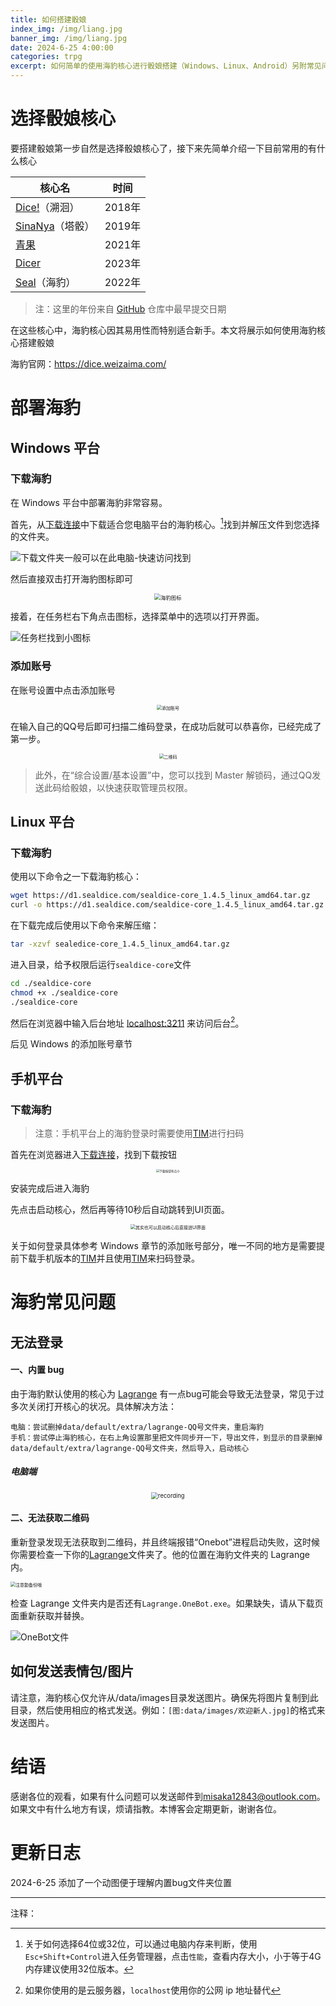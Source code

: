 ```yaml
---
title: 如何搭建骰娘
index_img: /img/liang.jpg
banner_img: /img/liang.jpg
date: 2024-6-25 4:00:00
categories: trpg
excerpt: 如何简单的使用海豹核心进行骰娘搭建（Windows、Linux、Android）另附常见问题
---
```


# 选择骰娘核心

要搭建骰娘第一步自然是选择骰娘核心了，接下来先简单介绍一下目前常用的有什么核心



| 核心名              | 时间   |
| ------------------- | ------ |
| [Dice!][]（溯洄）   | 2018年 |
| [SinaNya][]（塔骰） | 2019年 |
| [青果][]            | 2021年 |
| [Dicer][]           | 2023年 |
| [Seal][]（海豹）    | 2022年 |

> 注：这里的年份来自 [GitHub][] 仓库中最早提交日期



在这些核心中，海豹核心因其易用性而特别适合新手。本文将展示如何使用海豹核心搭建骰娘

海豹官网：<https://dice.weizaima.com/>

# 部署海豹

## Windows 平台

### 下载海豹

在 Windows 平台中部署海豹非常容易。

首先，从[下载连接](https://dice.weizaima.com/download)中下载适合您电脑平台的海豹核心。[^1]找到并解压文件到您选择的文件夹。

![下载文件夹一般可以在此电脑-快速访问找到](https://misaka12843.oss-cn-hangzhou.aliyuncs.com/img/image-20240625014543910-1719251157767-1.png)

然后直接双击打开海豹图标即可


<p align = "center">
<img src="https://misaka12843.oss-cn-hangzhou.aliyuncs.com/img/image-20240625015248762-1719251570352-3.png" alt="海豹图标" style="zoom:60%;"/>
</p>


接着，在任务栏右下角点击图标，选择菜单中的选项以打开界面。



![任务栏找到小图标](https://misaka12843.oss-cn-hangzhou.aliyuncs.com/img/image-20240625015439689-1719251681324-5.png)



### 添加账号

在账号设置中点击添加账号


<p align = "center">
<img src="https://misaka12843.oss-cn-hangzhou.aliyuncs.com/img/image-20240625015613770-1719251775993-7.png" alt="添加账号" style="zoom:50%;" />
</p>


在输入自己的QQ号后即可扫描二维码登录，在成功后就可以恭喜你，已经完成了第一步。

<p align = "center">
<img src="https://misaka12843.oss-cn-hangzhou.aliyuncs.com/img/image-20240625015855296.png" alt="二维码" style="zoom:50%;" />
</p>

> 此外，在“综合设置/基本设置”中，您可以找到 Master 解锁码，通过QQ发送此码给骰娘，以快速获取管理员权限。



## Linux 平台

### 下载海豹

使用以下命令之一下载海豹核心：

```bash
wget https://d1.sealdice.com/sealdice-core_1.4.5_linux_amd64.tar.gz
curl -o https://d1.sealdice.com/sealdice-core_1.4.5_linux_amd64.tar.gz
```

在下载完成后使用以下命令来解压缩：

```bash
tar -xzvf sealedice-core_1.4.5_linux_amd64.tar.gz
```

进入目录，给予权限后运行`sealdice-core`文件

```bash
cd ./sealdice-core
chmod +x ./sealdice-core
./sealdice-core
```

然后在浏览器中输入后台地址 <localhost:3211> 来访问后台[^2]。

后见 Windows 的添加账号章节

## 手机平台

### 下载海豹

> 注意：手机平台上的海豹登录时需要使用[TIM](https://tim.qq.com/download.html)进行扫码

首先在浏览器进入[下载连接](https://dice.weizaima.com/download)，找到下载按钮

<p align = "center">
<img src="https://misaka12843.oss-cn-hangzhou.aliyuncs.com/img/image-20240625021906785.png" alt="下载按钮有点小" style="zoom:33%;" />
</p>
安装完成后进入海豹


先点击启动核心，然后再等待10秒后自动跳转到UI页面。

<p align = "center">
<img src="https://misaka12843.oss-cn-hangzhou.aliyuncs.com/img/image-20240625024326299.png" alt="其实也可以启动核心后直接进UI界面" style="zoom:50%;" />
</p>


关于如何登录具体参考 Windows 章节的添加账号部分，唯一不同的地方是需要提前下载手机版本的[TIM](https://tim.qq.com/download.html)并且使用[TIM](https://tim.qq.com/download.html)来扫码登录。



# 海豹常见问题

## 无法登录

#### 一、内置 bug

由于海豹默认使用的核心为 [Lagrange](https://github.com/LagrangeDev/Lagrange.Core) 有一点bug可能会导致无法登录，常见于过多次关闭打开核心的状况。具体解决方法：

```
电脑：尝试删掉data/default/extra/lagrange-QQ号文件夹，重启海豹
手机：尝试停止海豹核心，在右上角设置那里把文件同步开一下，导出文件，到显示的目录删掉data/default/extra/lagrange-QQ号文件夹，然后导入，启动核心
```

##### 电脑端
<p align = "center">
<img src="https://misaka12843.oss-cn-hangzhou.aliyuncs.com/img/recording.gif" alt="recording" style="zoom: 67%;" />
</p>


#### 二、无法获取二维码

重新登录发现无法获取到二维码，并且终端报错“Onebot”进程启动失败，这时候你需要检查一下你的[Lagrange](https://github.com/LagrangeDev/Lagrange.Core)文件夹了。他的位置在海豹文件夹的 Lagrange 内。

<img src="https://misaka12843.oss-cn-hangzhou.aliyuncs.com/img/image-20240625025510119.png" alt="注意勤备份哦" style="zoom:50%;" />

检查 Lagrange 文件夹内是否还有`Lagrange.OneBot.exe`。如果缺失，请从下载页面重新获取并替换。

![OneBot文件](https://misaka12843.oss-cn-hangzhou.aliyuncs.com/img/image-20240625025545841.png)



## 如何发送表情包/图片

请注意，海豹核心仅允许从/data/images目录发送图片。确保先将图片复制到此目录，然后使用相应的格式发送。例如：`[图:data/images/欢迎新人.jpg]`的格式来发送图片。



# 结语

感谢各位的观看，如果有什么问题可以发送邮件到<misaka12843@outlook.com>。如果文中有什么地方有误，烦请指教。本博客会定期更新，谢谢各位。

# 更新日志



2024-6-25
添加了一个动图便于理解内置bug文件夹位置

---

注释：

[^1]: 关于如何选择64位或32位，可以通过电脑内存来判断，使用`Esc+Shift+Control`进入任务管理器，点击`性能`，查看内存大小，小于等于4G内存建议使用32位版本。
[^2]: 如果你使用的是云服务器，`localhost`使用你的公网 ip 地址替代

[Dice!]: https://github.com/Dice-Developer-Team/Dice
[SinaNya]: https://sitcnya.gitbook.io/sinanya
[青果]: https://wiki.dice.center/
[Dicer]: https://dicer.noctisynth.org/
[GitHub]:https://www.github.com
[Seal]: https://dice.weizaima.com/



